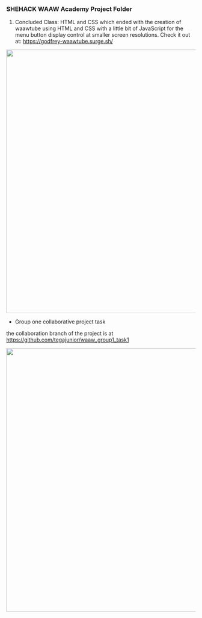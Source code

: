 ### SHEHACK WAAW Academy Project Folder

1. Concluded Class: HTML and CSS which ended with the creation of waawtube using HTML and CSS with a little bit of JavaScript for the menu button display control at smaller screen resolutions.
Check it out at: https://godfrey-waawtube.surge.sh/

<img src="https://github.com/GodfreySam/SHEHACK-WAAW/blob/main/waawtube/WAAWTube.gif" width="700">

- Group one collaborative project task

the collaboration branch of the project is at 
https://github.com/tegajunior/waaw_group1_task1

<img src="https://github.com/GodfreySam/SHEHACK-WAAW/blob/main/Waaw-Group1-project1.gif" width="700">
